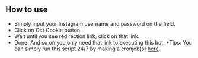 <b><h2>How to use</h2></b>
- Simply input your Instagram username and password on the field.
- Click on Get Cookie button.
- Wait until you see redirection link, click on that link.
- Done. And so on you only need that link to executing this bot.
*Tips:  You can simply run this script 24/7 by making a cronjob(s) <a href="https://cron-job.org/en/">here</a>.
